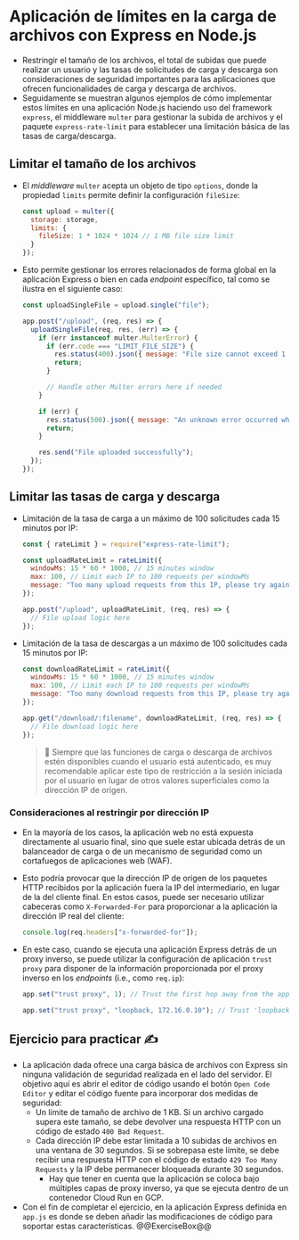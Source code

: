 # Aplicación de límites en la carga de archivos con Express en Node.js

* Restringir el tamaño de los archivos, el total de subidas que puede realizar un usuario y las tasas de solicitudes de carga y descarga son consideraciones de seguridad importantes para las aplicaciones que ofrecen funcionalidades de carga y descarga de archivos.
* Seguidamente se muestran algunos ejemplos de cómo implementar estos límites en una aplicación Node.js haciendo uso del framework `express`, el middleware `multer` para gestionar la subida de archivos y el paquete `express-rate-limit` para establecer una limitación básica de las tasas de carga/descarga.

## Limitar el tamaño de los archivos

* El *middleware* `multer` acepta un objeto de tipo `options`, donde la propiedad `limits` permite definir la configuración `fileSize`:

  ```javascript
  const upload = multer({
    storage: storage,
    limits: {
      fileSize: 1 * 1024 * 1024 // 1 MB file size limit
    }
  });
  ```

* Esto permite gestionar los errores relacionados de forma global en la aplicación Express o bien en cada *endpoint* específico, tal como se ilustra en el siguiente caso:

  ```javascript
  const uploadSingleFile = upload.single("file");

  app.post("/upload", (req, res) => {
    uploadSingleFile(req, res, (err) => {
      if (err instanceof multer.MulterError) {
        if (err.code === "LIMIT_FILE_SIZE") {
          res.status(400).json({ message: "File size cannot exceed 1 MB" });
          return;
        }

        // Handle other Multer errors here if needed
      }

      if (err) {
        res.status(500).json({ message: "An unknown error occurred while processing the file" });
        return;
      }

      res.send("File uploaded successfully");
    });
  });
  ```

## Limitar las tasas de carga y descarga

* Limitación de la tasa de carga a un máximo de 100 solicitudes cada 15 minutos por IP:

  ```javascript
  const { rateLimit } = require("express-rate-limit");
  ```

  ```javascript
  const uploadRateLimit = rateLimit({
    windowMs: 15 * 60 * 1000, // 15 minutes window
    max: 100, // Limit each IP to 100 requests per windowMs
    message: "Too many upload requests from this IP, please try again later"
  });

  app.post("/upload", uploadRateLimit, (req, res) => {
    // File upload logic here
  });
  ```

* Limitación de la tasa de descargas a un máximo de 100 solicitudes cada 15 minutos por IP:

  ```javascript
  const downloadRateLimit = rateLimit({
    windowMs: 15 * 60 * 1000, // 15 minutes window
    max: 100, // Limit each IP to 100 requests per windowMs
    message: "Too many download requests from this IP, please try again later"
  });

  app.get("/download/:filename", downloadRateLimit, (req, res) => {
    // File download logic here
  });
  ```

  > :older_man: Siempre que las funciones de carga o descarga de archivos estén disponibles cuando el usuario está autenticado, es muy recomendable aplicar este tipo de restricción a la sesión iniciada por el usuario en lugar de otros valores superficiales como la dirección IP de origen.

### Consideraciones al restringir por dirección IP

* En la mayoría de los casos, la aplicación web no está expuesta directamente al usuario final, sino que suele estar ubicada detrás de un balanceador de carga o de un mecanismo de seguridad como un cortafuegos de aplicaciones web (WAF).
* Esto podría provocar que la dirección IP de origen de los paquetes HTTP recibidos por la aplicación fuera la IP del intermediario, en lugar de la del cliente final. En estos casos, puede ser necesario utilizar cabeceras como `X-Forwarded-For` para proporcionar a la aplicación la dirección IP real del cliente:

  ```javascript
  console.log(req.headers["x-forwarded-for"]);
  ```

* En este caso, cuando se ejecuta una aplicación Express detrás de un proxy inverso, se puede utilizar la configuración de aplicación `trust proxy` para disponer de la información proporcionada por el proxy inverso en los *endpoints* (i.e., como `req.ip`):

  ```javascript
  app.set("trust proxy", 1); // Trust the first hop away from the application and extract the next IP as client's IP address
  ```

  ```javascript
  app.set("trust proxy", "loopback, 172.16.0.10"); // Trust 'loopback' and '172.16.0.10' proxies for getting client's IP address
  ```

## Ejercicio para practicar :writing_hand:

* La aplicación dada ofrece una carga básica de archivos con Express sin ninguna validación de seguridad realizada en el lado del servidor. El objetivo aquí es abrir el editor de código usando el botón `Open Code Editor` y editar el código fuente para incorporar dos medidas de seguridad:
  * Un límite de tamaño de archivo de 1 KB. Si un archivo cargado supera este tamaño, se debe devolver una respuesta HTTP con un código de estado `400 Bad Request`.
  * Cada dirección IP debe estar limitada a 10 subidas de archivos en una ventana de 30 segundos. Si se sobrepasa este límite, se debe recibir una respuesta HTTP con el código de estado `429 Too Many Requests` y la IP debe permanecer bloqueada durante 30 segundos.
    * Hay que tener en cuenta que la aplicación se coloca bajo múltiples capas de proxy inverso, ya que se ejecuta dentro de un contenedor Cloud Run en GCP.
* Con el fin de completar el ejercicio, en la aplicación Express definida en `app.js` es donde se deben añadir las modificaciones de código para soportar estas características.
  @@ExerciseBox@@

